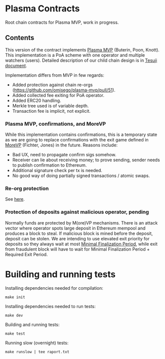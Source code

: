 # Plasma Contracts

Root chain contracts for Plasma MVP, work in progress.

## Contents
This version of the contract implements [Plasma MVP](https://ethresear.ch/t/minimal-viable-plasma/426) (Buterin, Poon, Knott). This implementation is a PoA scheme with one operator and multiple watchers (users). Detailed description of our child chain design is in [Tesuji document](https://github.com/omisego/elixir-omg/blob/master/docs/tesuji_blockchain_design.md).

Implementation differs from MVP in few regards:

* Added protection against chain re-orgs (https://github.com/omisego/plasma-mvp/pull/51).  
* Added collected fee exiting for PoA operator.  
* Added ERC20 handling.  
* Merkle tree used is of variable depth.  
* Transaction fee is implicit, not explicit.


### Plasma MVP, confirmations, and MoreVP
While this implementation contains confirmations, this is a temporary state as we are going to replace confirmations with the exit game defined in [MoreVP](https://ethresear.ch/t/more-viable-plasma/2160) (Fichter, Jones) in the future. Reasons include:

* Bad UX, need to propagate confirm sigs somehow.  
* Receiver can lie about receiving money; to prove sending, sender needs to publish confirmation to Ethereum.  
* Additional signature check per tx is needed.  
* No good way of doing partially signed transactions / atomic swaps.

### Re-org protection
See [here](https://github.com/omisego/elixir-omg/blob/develop/docs/tesuji_blockchain_design.md#reorgs).

### Protection of deposits against malicious operator, pending
Normally funds are protected by M(ore)VP mechanisms. There is an attack vector where operator spots large deposit in Ethereum mempool and produces a block to steal. If malicious block is mined before the deposit, deposit can be stolen. We are intending to use elevated exit priority for deposits so they always wait at most [Minimal Finalization Period](https://github.com/omisego/elixir-omg/blob/develop/docs/tesuji_blockchain_design.md#finalization-of-exits), while exit from fraudulent block will have to wait for Minimal Finalization Period + Required Exit Period.


# Building and running tests

Installing dependencies needed for compilation:
```
make init
```

Installing dependencies needed to run tests:
```
make dev
```

Building and running tests:
```
make test
```

Running slow (overnight) tests:
```
make runslow | tee raport.txt
```
